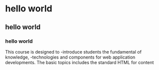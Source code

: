 # hello world
## hello world
### hello world
This course is designed to
-introduce students the fundamental of knowledge,
-technologies and components for web application developments. The basic topics includes the standard HTML for content
